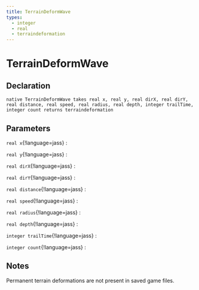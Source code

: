 ```yaml
---
title: TerrainDeformWave
types:
  - integer
  - real
  - terraindeformation
---
```


# TerrainDeformWave

## Declaration

```jass
native TerrainDeformWave takes real x, real y, real dirX, real dirY, real distance, real speed, real radius, real depth, integer trailTime, integer count returns terraindeformation
```

## Parameters
`real x`{!language=jass}
: 

`real y`{!language=jass}
: 

`real dirX`{!language=jass}
: 

`real dirY`{!language=jass}
: 

`real distance`{!language=jass}
: 

`real speed`{!language=jass}
: 

`real radius`{!language=jass}
: 

`real depth`{!language=jass}
: 

`integer trailTime`{!language=jass}
: 

`integer count`{!language=jass}
: 

## Notes 
Permanent terrain deformations are not present in saved game files.

